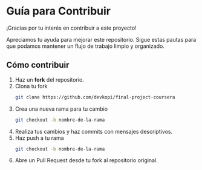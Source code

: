 # Guía para Contribuir

¡Gracias por tu interés en contribuir a este proyecto!

Apreciamos tu ayuda para mejorar este repositorio. Sigue estas pautas para que podamos mantener un flujo de trabajo limpio y organizado.

## Cómo contribuir

1. Haz un **fork** del repositorio.
3. Clona tu fork
   ```bash
   git clone https://github.com/devkopi/final-project-coursera
   ```
4. Crea una nueva rama para tu cambio
   ```bash
   git checkout -b nombre-de-la-rama
   ```
5. Realiza tus cambios y haz commits con mensajes descriptivos.
6. Haz push a tu rama
   ```bash
   git checkout -b nombre-de-la-rama
   ```
7. Abre un Pull Request desde tu fork al repositorio original.
